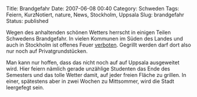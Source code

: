 Title: Brandgefahr
Date: 2007-06-08 00:40
Category: Schweden
Tags: Feiern, KurzNotiert, nature, News, Stockholm, Uppsala
Slug: brandgefahr
Status: published

Wegen des anhaltenden schönen Wetters herrscht in einigen Teilen
Schwedens Brandgefahr. In vielen Kommunen im Süden des Landes und auch
in Stockholm ist offenes Feuer
[verboten](http://www.sr.se/cgi-bin/ekot/artikel.asp?Artikel=1412414).
Gegrillt werden darf dort also nur noch auf Privatgrundstücken.

Man kann nur hoffen, dass das nicht noch auf auf Uppsala ausgeweitet
wird. Hier feiern nämlich gerade unzählige Studenten das Ende des
Semesters und das tolle Wetter damit, auf jeder freien Fläche zu
grillen. In einer, spätestens aber in zwei Wochen zu Mittsommer, wird
die Stadt leergefegt sein.

